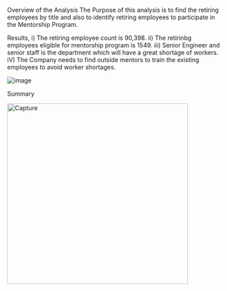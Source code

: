 Overview of the Analysis
The Purpose of this analysis is to find the retiring employees by title and also to identify retiring employees to participate in the Mentorship Program.

Results,
i) The retiring employee count is 90,398.
ii) The retirinbg employees eligible for mentorship program is 1549.
iii) Senior Engineer and senior staff is the department which will have a great shortage of workers.
iV) The Company needs to find outside mentors to train the existing employees to avoid worker shortages.




![image](https://user-images.githubusercontent.com/86161480/130881319-2b181a03-c535-416d-bbb0-e00646a73b0c.png)





Summary










<img width="420" alt="Capture" src="https://user-images.githubusercontent.com/86161480/130881350-48cf83c2-2e8f-433b-b02d-ace3a3c6281a.PNG">







